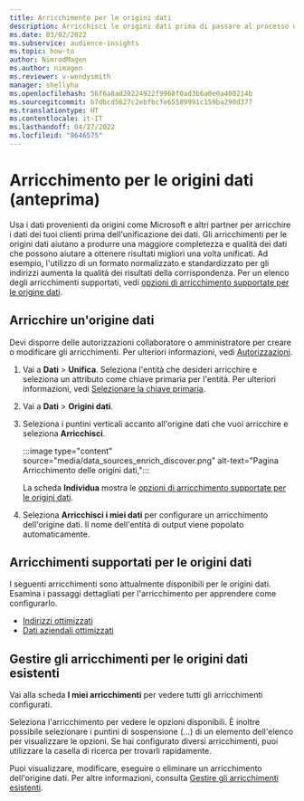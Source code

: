 ```yaml
---
title: Arricchimento per le origini dati
description: Arricchisci le origini dati prima di passare al processo di unificazione dei dati.
ms.date: 03/02/2022
ms.subservice: audience-insights
ms.topic: how-to
author: NimrodMagen
ms.author: nimagen
ms.reviewer: v-wendysmith
manager: shellyha
ms.openlocfilehash: 56f6a8ad20224922f9968f0ad3b6a0e0a400214b
ms.sourcegitcommit: b7dbcd5627c2ebfbcfe65589991c159ba290d377
ms.translationtype: HT
ms.contentlocale: it-IT
ms.lasthandoff: 04/27/2022
ms.locfileid: "8646575"
---
```

# <a name="enrichment-for-data-sources-preview"></a>Arricchimento per le origini dati (anteprima)

Usa i dati provenienti da origini come Microsoft e altri partner per arricchire i dati dei tuoi clienti prima dell'unificazione dei dati. Gli arricchimenti per le origini dati aiutano a produrre una maggiore completezza e qualità dei dati che possono aiutare a ottenere risultati migliori una volta unificati. Ad esempio, l'utilizzo di un formato normalizzato e standardizzato per gli indirizzi aumenta la qualità dei risultati della corrispondenza. Per un elenco degli arricchimenti supportati, vedi [opzioni di arricchimento supportate per le origine dati](#supported-data-source-enrichments).

## <a name="enrich-a-data-source"></a>Arricchire un'origine dati

Devi disporre delle autorizzazioni collaboratore o amministratore per creare o modificare gli arricchimenti. Per ulteriori informazioni, vedi [Autorizzazioni](permissions.md).  

1. Vai a **Dati** > **Unifica**. Seleziona l'entità che desideri arricchire e seleziona un attributo come chiave primaria per l'entità. Per ulteriori informazioni, vedi [Selezionare la chiave primaria](map-entities.md#select-primary-key-and-semantic-type-for-attributes).

1. Vai a **Dati** > **Origini dati**.
 
1. Seleziona i puntini verticali accanto all'origine dati che vuoi arricchire e seleziona **Arricchisci**.

   :::image type="content" source="media/data_sources_enrich_discover.png" alt-text="Pagina Arricchimento delle origini dati,":::

   La scheda **Individua** mostra le [opzioni di arricchimento supportate per le origini dati](#supported-data-source-enrichments).

1. Seleziona **Arricchisci i miei dati** per configurare un arricchimento dell'origine dati. Il nome dell'entità di output viene popolato automaticamente.

## <a name="supported-data-source-enrichments"></a>Arricchimenti supportati per le origini dati

I seguenti arricchimenti sono attualmente disponibili per le origini dati. Esamina i passaggi dettagliati per l'arricchimento per apprendere come configurarlo.

- [Indirizzi ottimizzati](enrichment-enhanced-addresses.md)
- [Dati aziendali ottimizzati](enrichment-enhanced-company-data.md)

## <a name="manage-existing-data-source-enrichments"></a>Gestire gli arricchimenti per le origini dati esistenti

Vai alla scheda **I miei arricchimenti** per vedere tutti gli arricchimenti configurati.

Seleziona l'arricchimento per vedere le opzioni disponibili. È inoltre possibile selezionare i puntini di sospensione (...) di un elemento dell'elenco per visualizzare le opzioni. Se hai configurato diversi arricchimenti, puoi utilizzare la casella di ricerca per trovarli rapidamente.

Puoi visualizzare, modificare, eseguire o eliminare un arricchimento dell'origine dati. Per altre informazioni, consulta [Gestire gli arricchimenti esistenti](enrichment-hub.md).
